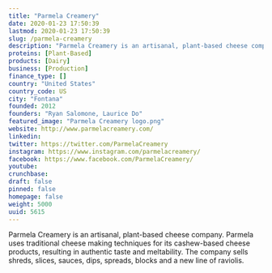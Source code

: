 ```yaml
---
title: "Parmela Creamery"
date: 2020-01-23 17:50:39
lastmod: 2020-01-23 17:50:39
slug: /parmela-creamery
description: "Parmela Creamery is an artisanal, plant-based cheese company. Parmela uses traditional cheese making techniques for its cashew-based cheese products, resulting in authentic taste and meltability. The company sells shreds, slices, sauces, dips, spreads, blocks and a new line of raviolis."
proteins: [Plant-Based]
products: [Dairy]
business: [Production]
finance_type: []
country: "United States"
country_code: US
city: "Fontana"
founded: 2012
founders: "Ryan Salomone, Laurice Do"
featured_image: "Parmela Creamery logo.png"
website: http://www.parmelacreamery.com/
linkedin: 
twitter: https://twitter.com/ParmelaCreamery
instagram: https://www.instagram.com/parmelacreamery/
facebook: https://www.facebook.com/ParmelaCreamery/
youtube: 
crunchbase: 
draft: false
pinned: false
homepage: false
weight: 5000
uuid: 5615
---
```

Parmela Creamery is an artisanal, plant-based cheese company. Parmela uses traditional cheese making techniques for its cashew-based cheese products, resulting in authentic taste and meltability. The company sells shreds, slices, sauces, dips, spreads, blocks and a new line of raviolis.
